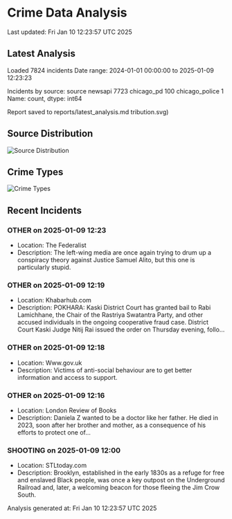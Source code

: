 # Crime Data Analysis
Last updated: Fri Jan 10 12:23:57 UTC 2025

## Latest Analysis

Loaded 7824 incidents
Date range: 2024-01-01 00:00:00 to 2025-01-09 12:23:23

Incidents by source:
source
newsapi           7723
chicago_pd         100
chicago_police       1
Name: count, dtype: int64

Report saved to reports/latest_analysis.md
tribution.svg)

## Source Distribution
![Source Distribution](images/source_distribution.svg)

## Crime Types
![Crime Types](images/crime_types.svg)

## Recent Incidents

### OTHER on 2025-01-09 12:23
- Location: The Federalist
- Description: The left-wing media are once again trying to drum up a conspiracy theory against Justice Samuel Alito, but this one is particularly stupid.


### OTHER on 2025-01-09 12:19
- Location: Khabarhub.com
- Description: POKHARA: Kaski District Court has granted bail to Rabi Lamichhane, the Chair of the Rastriya Swatantra Party, and other accused individuals in the ongoing cooperative fraud case. District Court Kaski Judge Nitij Rai issued the order on Thursday evening, follo…


### OTHER on 2025-01-09 12:18
- Location: Www.gov.uk
- Description: Victims of anti-social behaviour are to get better information and access to support.


### OTHER on 2025-01-09 12:16
- Location: London Review of Books
- Description: Daniela Z wanted to be a doctor like her father. He died in 2023, soon after her brother and mother, as a consequence of his efforts to protect one of...


### SHOOTING on 2025-01-09 12:00
- Location: STLtoday.com
- Description: Brooklyn, established in the early 1830s as a refuge for free and enslaved Black people, was once a key outpost on the Underground Railroad and, later, a welcoming beacon for those fleeing the Jim Crow South.

Analysis generated at: Fri Jan 10 12:23:57 UTC 2025
